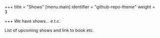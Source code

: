 +++
title = "Shows"
[menu.main]
identifier = "github-repo-theme"
weight = 3

+++
We have shows... e.t.c.

List of upcoming shows and link to book etc.